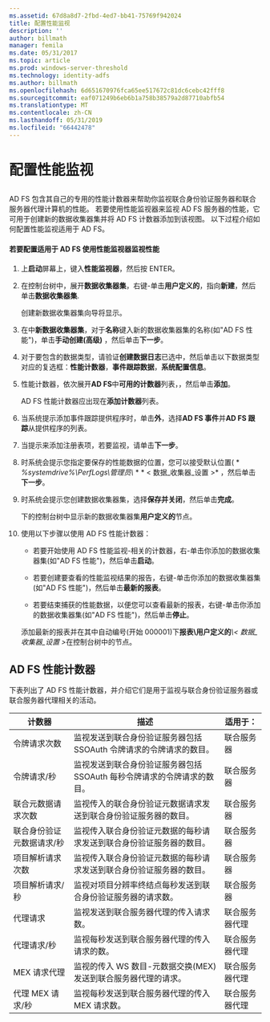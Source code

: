 ```yaml
---
ms.assetid: 67d8a8d7-2fbd-4ed7-bb41-75769f942024
title: 配置性能监视
description: ''
author: billmath
manager: femila
ms.date: 05/31/2017
ms.topic: article
ms.prod: windows-server-threshold
ms.technology: identity-adfs
ms.author: billmath
ms.openlocfilehash: 6d651670976fca65ee517672c81dc6cebc42fff8
ms.sourcegitcommit: eaf071249b6eb6b1a758b38579a2d87710abfb54
ms.translationtype: MT
ms.contentlocale: zh-CN
ms.lasthandoff: 05/31/2019
ms.locfileid: "66442478"
---
```

# <a name="configure-performance-monitoring"></a>配置性能监视
  
## <a name="bkmk_ConfigurePerfMon"></a>  
AD FS 包含其自己的专用的性能计数器来帮助你监视联合身份验证服务器和联合服务器代理计算机的性能。 若要使用性能监视器来监视 AD FS 服务器的性能，它可用于创建新的数据收集器集并将 AD FS 计数器添加到该视图。 以下过程介绍如何配置性能监视适用于 AD FS。  
  
#### <a name="to-configure-performance-monitoring-for-ad-fs-using-performance-monitor"></a>若要配置适用于 AD FS 使用性能监视器监视性能  
  
1. 上**启动**屏幕上，键入**性能监视器**，然后按 ENTER。  
  
2. 在控制台树中，展开**数据收集器集**，右键\-单击**用户定义的**，指向**新建**，然后单击**数据收集器集**.  
  
   创建新数据收集器集向导将显示。  
  
3. 在中**新数据收集器集**，对于**名称**键入新的数据收集器集的名称\(如"AD FS 性能"\)，单击**手动创建\(高级\)** ，然后单击**下一步**。  
  
4. 对于要包含的数据类型，请验证**创建数据日志**已选中，然后单击以下数据类型对应的复选框：**性能计数器**，**事件跟踪数据**，**系统配置信息**。  
  
5. 性能计数器，依次展开**AD FS**中**可用的计数器**列表，，然后单击**添加**。  
  
   AD FS 性能计数器应出现在**添加计数器**列表。  
  
6. 当系统提示添加事件跟踪提供程序时，单击**外**，选择**AD FS 事件**并**AD FS 跟踪**从提供程序的列表。  
  
7. 当提示来添加注册表项，若要监视，请单击**下一步**。  
  
8. 时系统会提示您指定要保存的性能数据的位置，您可以接受默认位置\( * *%systemdrive%\\PerfLogs\\管理员\\* * * < 数据\_收集器\_设置 >* ，然后单击**下一步**。  
  
9. 时系统会提示您创建数据收集器集，选择**保存并关闭**，然后单击**完成**。  
  
    下的控制台树中显示新的数据收集器集**用户定义的**节点。  
  
10. 使用以下步骤以使用 AD FS 性能计数器：  
  
    -   若要开始使用 AD FS 性能监视\-相关的计数器，右\-单击你添加的数据收集器集\(如"AD FS 性能"\)，然后单击**启动**。  
  
    -   若要创建要查看的性能监视结果的报告，右键\-单击你添加的数据收集器集\(如"AD FS 性能"\)，然后单击**最新的报表**。  
  
    -   若要结束捕获的性能数据，以便您可以查看最新的报表，右键\-单击你添加的数据收集器集\(如"AD FS 性能"\)，然后单击**停止**。  
  
    添加最新的报表并在其中自动编号\(开始 000001\)下**报表\\用户定义的**<em>\\< 数据\_收集器\_设置 ></em>在控制台树中的节点。  
  
## <a name="ad-fs-performance-counters"></a>AD FS 性能计数器  
下表列出了 AD FS 性能计数器，并介绍它们是用于监视与联合身份验证服务器或联合服务器代理相关的活动。  
  
|计数器|描述|适用于： 
|-----------|---------------|------------------- 
|令牌请求次数|监视发送到联合身份验证服务器包括 SSOAuth 令牌请求的令牌请求的数目。|联合服务器 
|令牌请求\/秒|监视发送到联合身份验证服务器包括 SSOAuth 每秒令牌请求的令牌请求的数目。|联合服务器  
|联合元数据请求次数|监视传入的联合身份验证元数据请求发送到联合身份验证服务器的数目。|联合服务器  
|联合身份验证元数据请求\/秒|监视传入联合身份验证元数据的每秒请求发送到联合身份验证服务器的数目。|联合服务器  
|项目解析请求次数|监视传入联合身份验证元数据的每秒请求发送到联合身份验证服务器的数目。|联合服务器  
|项目解析请求\/秒|监视对项目分辨率终结点每秒发送到联合身份验证服务器的请求数。|联合服务器  
|代理请求|监视发送到联合服务器代理的传入请求数。|联合服务器代理  
|代理请求\/秒|监视每秒发送到联合服务器代理的传入请求的数。|联合服务器代理  
|MEX 请求代理|监视的传入 WS 数目\-元数据交换\(MEX\)发送到联合服务器代理的请求。|联合服务器代理 
|代理 MEX 请求\/秒|监视每秒发送到联合服务器代理的传入 MEX 请求数。|联合服务器代理  
  


